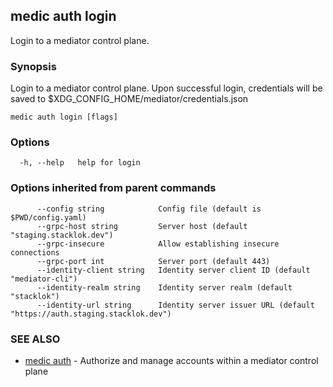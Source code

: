 ## medic auth login

Login to a mediator control plane.

### Synopsis

Login to a mediator control plane. Upon successful login, credentials
will be saved to $XDG_CONFIG_HOME/mediator/credentials.json

```
medic auth login [flags]
```

### Options

```
  -h, --help   help for login
```

### Options inherited from parent commands

```
      --config string            Config file (default is $PWD/config.yaml)
      --grpc-host string         Server host (default "staging.stacklok.dev")
      --grpc-insecure            Allow establishing insecure connections
      --grpc-port int            Server port (default 443)
      --identity-client string   Identity server client ID (default "mediator-cli")
      --identity-realm string    Identity server realm (default "stacklok")
      --identity-url string      Identity server issuer URL (default "https://auth.staging.stacklok.dev")
```

### SEE ALSO

* [medic auth](medic_auth.md)	 - Authorize and manage accounts within a mediator control plane

